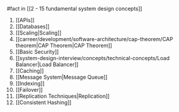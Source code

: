 #fact in [[2 - 15 fundamental system design concepts]]

1. [[APIs]]
2. [[Databases]]
3. [[Scaling|Scaling]]
4. [[carreer/development/software-architecture/cap-theorem/CAP theorem|CAP Theorem|CAP Theorem]]
5. [[Basic Security]]
6. [[system-design-interview/concepts/technical-concepts/Load Balancer|Load Balancer]]
7. [[Caching]]
8. [[Message System|Message Queue]]
9. [[Indexing]]
10. [[Failover]]
11. [[Replication Techniques|Replication]]
12. [[Consistent Hashing]]
